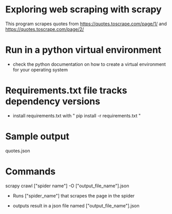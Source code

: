 # Exploring web scraping with scrapy

This program scrapes quotes from https://quotes.toscrape.com/page/1/ and https://quotes.toscrape.com/page/2/

# Run in a python virtual environment

  - check the python documentation on how to create a virtual environment for your operating system
    
# Requirements.txt file tracks dependency versions

  - install requirements.txt with " pip install -r requirements.txt "

# Sample output
quotes.json 

# Commands
scrapy crawl ["spider name"] -O ["output_file_name"].json  

  - Runs ["spider_name"] that scrapes the page in the spider
    
  - outputs result in a json file named ["output_file_name"].json


